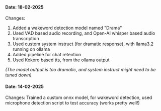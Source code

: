 #### Date: 18-02-2025

Changes:

1. Added a wakeword detection model named "Drama"
2. Used VAD based audio recording, and Open-AI whisper based audio transcription
3. Used custom system instruct (for dramatic response), with llama3.2 running on ollama
4. Added pipeline for chat retention
5. Used Kokoro based tts, from the ollama output

_(The model output is too dramatic, and system instruct might need to be tuned down)_

#### Date: 14-02-2025

Changes: Trained a custom onnx model, for wakeword detection, used microphone detection script to test accuracy (works pretty well!)
